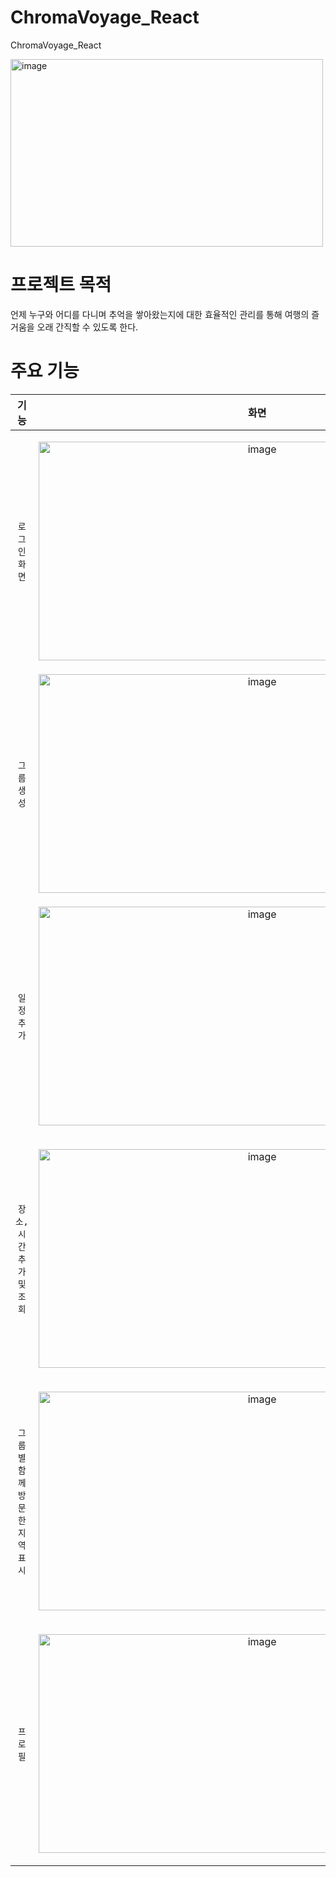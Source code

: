 # ChromaVoyage_React
ChromaVoyage_React

<img width="500" height="300" alt="image" src="https://github.com/ChromaVoyage/ChromaVoyage_Spring/assets/121854089/cd471648-d0b3-4073-843e-c04a1fa8d2fe">

# 프로젝트 목적
언제 누구와 어디를 다니며 추억을 쌓아왔는지에 대한 효율적인 관리를 통해 여행의 즐거움을 오래 간직할 수 있도록 한다.

# 주요 기능
|기능|화면|
|:---------:|:---------:|
`로그인화면` | <p align="center"><img width="700" height="350" alt="image" src="https://github.com/ChromaVoyage/ChromaVoyage_Spring/assets/121854089/c27c36d8-1744-401b-8d2d-3119e72df191"></p>
`그룹생성` | <img width="700" height="350" alt="image" src="https://github.com/ChromaVoyage/ChromaVoyage_Spring/assets/121854089/65af76c1-ef3c-4271-8def-70a9a784c554">
`일정추가` | <p align="center"><img width="700" height="350" alt="image" src="https://github.com/ChromaVoyage/ChromaVoyage_Spring/assets/121854089/189ce27d-cba7-4b3c-a3a9-1024834b20fc"></p>
`장소,시간 추가 및 조회` | <p align="center"><img width="700" height="350" alt="image" src="https://github.com/ChromaVoyage/ChromaVoyage_Spring/assets/121854089/8a2a0642-474f-4bc5-87c4-81357c55d6b4"></p>
`그룹 별 함께 방문한 지역 표시` | <p align="center"><img width="700" height="350"  alt="image" src="https://github.com/ChromaVoyage/ChromaVoyage_Spring/assets/121854089/14841944-f3d4-4530-8d87-87b528321ab3"></p>
`프로필` | <p align="center"><img width="700" height="350"  alt="image" src="https://github.com/ChromaVoyage/ChromaVoyage_Spring/assets/121854089/f99f3672-6025-40e9-8bae-d80b1794e89d"></p>





